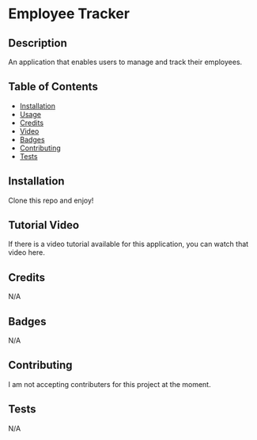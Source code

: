 # Employee Tracker

## Description

An application that enables users to manage and track their employees.

## Table of Contents

- [Installation](#installation)
- [Usage](#usage)
- [Credits](#credits)
- [Video](#video)
- [Badges](#badges)
- [Contributing](#contributing)
- [Tests](#tests)

## Installation

Clone this repo and enjoy!

## Tutorial Video

If there is a video tutorial available for this application, you can watch that video here.

## Credits

N/A

## Badges

N/A

## Contributing

I am not accepting contributers for this project at the moment.

## Tests

N/A
